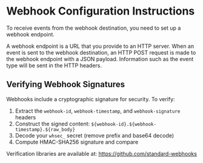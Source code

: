 # Webhook Configuration Instructions

To receive events from the webhook destination, you need to set up a webhook endpoint.

A webhook endpoint is a URL that you provide to an HTTP server. When an event is sent to the webhook destination, an HTTP POST request is made to the webhook endpoint with a JSON payload. Information such as the event type will be sent in the HTTP headers.

## Verifying Webhook Signatures

Webhooks include a cryptographic signature for security. To verify:

1. Extract the `webhook-id`, `webhook-timestamp`, and `webhook-signature` headers
2. Construct the signed content: `${webhook-id}.${webhook-timestamp}.${raw_body}`
3. Decode your `whsec_` secret (remove prefix and base64 decode)
4. Compute HMAC-SHA256 signature and compare

Verification libraries are available at: https://github.com/standard-webhooks
